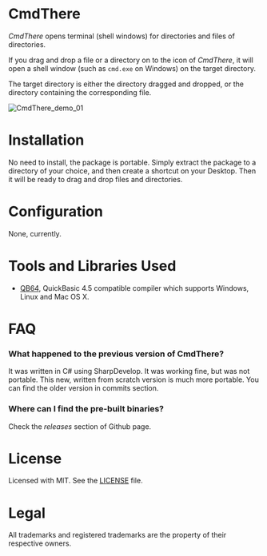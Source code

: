 # CmdThere
*CmdThere* opens terminal (shell windows) for directories and files of directories.

If you drag and drop a file or a directory on to the icon of *CmdThere*,
it will open a shell window (such as `cmd.exe` on Windows)
on the target directory.

The target directory is either the directory dragged and dropped,
or the directory containing the corresponding file.

![CmdThere_demo_01](https://user-images.githubusercontent.com/2071639/76356603-458d8b80-6327-11ea-8e57-c784fdd364ca.gif)


# Installation
No need to install, the package is portable.
Simply extract the package to a directory of your choice,
and then create a shortcut on your Desktop.
Then it will be ready to drag and drop files and directories.


# Configuration
None, currently.



# Tools and Libraries Used
- [QB64](http://www.qb64.net/), QuickBasic 4.5 compatible compiler which supports Windows, Linux and Mac OS X.


# FAQ

### What happened to the previous version of CmdThere?
It was written in C# using SharpDevelop.
It was working fine, but was not portable. This new, written from scratch version is much more portable.
You can find the older version in commits section.

### Where can I find the pre-built binaries?

Check the _releases_ section of Github page.



# License

Licensed with MIT.
See the [LICENSE](LICENSE) file.



# Legal

All trademarks and registered trademarks are the property of their respective owners.
